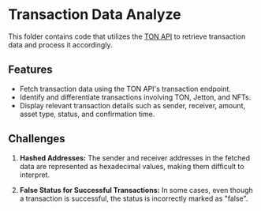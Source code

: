 # Transaction Data Analyze

This folder contains code that utilizes the [TON API](https://tonapi.io/) to retrieve transaction data and process it accordingly.

## Features

- Fetch transaction data using the TON API's transaction endpoint.
- Identify and differentiate transactions involving TON, Jetton, and NFTs.
- Display relevant transaction details such as sender, receiver, amount, asset type, status, and confirmation time.

## Challenges

1. **Hashed Addresses:** The sender and receiver addresses in the fetched data are represented as hexadecimal values, making them difficult to interpret.

2. **False Status for Successful Transactions:** In some cases, even though a transaction is successful, the status is incorrectly marked as "false".
